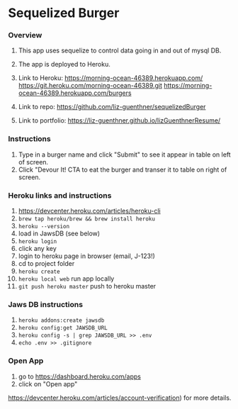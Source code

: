 # Sequelized Burger

### Overview
1. This app uses sequelize to control data going in and out of mysql DB.
2. The app is deployed to Heroku.
3. Link to Heroku:
https://morning-ocean-46389.herokuapp.com/
https://git.heroku.com/morning-ocean-46389.git
https://morning-ocean-46389.herokuapp.com/burgers

4. Link to repo:
https://github.com/liz-guenthner/sequelizedBurger

5. Link to portfolio:
https://liz-guenthner.github.io/lizGuenthnerResume/


### Instructions
1. Type in a burger name and click "Submit" to see it appear in table on left of screen.
2. Click "Devour It! CTA to eat the burger and transer it to table on right of screen.


### Heroku links and instructions
1. https://devcenter.heroku.com/articles/heroku-cli
2. ```brew tap heroku/brew && brew install heroku```
3. ```heroku --version```
4. load in JawsDB (see below)
5. ```heroku login```
6. click any key
7. login to heroku page in browser (email, J-123!)
8. cd to project folder
9. ```heroku create```
10. ```heroku local web``` run app locally
11. ```git push heroku master``` push to heroku master

### Jaws DB instructions
1. ```heroku addons:create jawsdb```
2. ```heroku config:get JAWSDB_URL```
3. ```heroku config -s | grep JAWSDB_URL >> .env```
4. ```echo .env >> .gitignore```

### Open App
1. go to https://dashboard.heroku.com/apps
2. click on "Open app"

https://devcenter.heroku.com/articles/account-verification) for more details.
